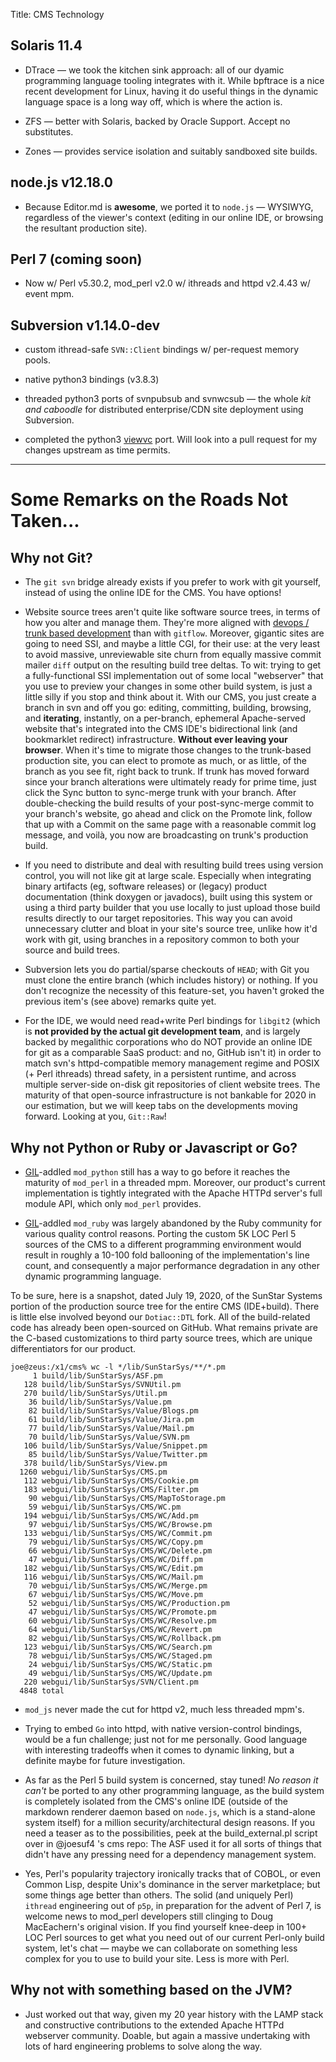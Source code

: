 Title: CMS Technology

## Solaris 11.4

- DTrace &mdash; we took the kitchen sink approach: all of our dyamic programming language tooling integrates with it.  While bpftrace is a nice recent development for Linux, having it do useful things in the dynamic language space is a long way off, which is where the action is.

- ZFS &mdash; better with Solaris, backed by Oracle Support.  Accept no substitutes.

- Zones &mdash; provides service isolation and suitably sandboxed site builds.

## node.js v12.18.0

- Because Editor.md is **awesome**, we ported it to `node.js` &mdash; WYSIWYG, regardless of the viewer's context (editing in our online IDE, or browsing the resultant production site).

## Perl 7 (coming soon)

- Now w/ Perl v5.30.2, mod_perl v2.0 w/ ithreads and httpd v2.4.43 w/ event mpm.

## Subversion v1.14.0-dev

- custom ithread-safe `SVN::Client` bindings w/ per-request memory pools.

- native python3 bindings (v3.8.3)

- threaded python3 ports of svnpubsub and svnwcsub &mdash; the whole *kit and caboodle* for distributed enterprise/CDN site deployment using Subversion.

- completed the python3 [viewvc](https://vcs.sunstarsys.com/viewvc/public/site) port.  Will look into a pull request for my changes upstream as time permits.


------------

# Some Remarks on the Roads Not Taken...

## Why not Git?

- The `git svn` bridge already exists if you prefer to work with git yourself, instead of using the online IDE for the CMS.  You have options!

- Website source trees aren't quite like software source trees, in terms of how you alter and manage them.  They're more aligned with [devops / trunk based development](/essays/devops) than with `gitflow`.  Moreover, gigantic sites are going to need SSI, and maybe a little CGI, for their use: at the very least to avoid massive, unreviewable site churn from equally massive commit mailer `diff` output on the resulting build tree deltas.  To wit: trying to get a fully-functional SSI implementation out of some local "webserver" that you use to preview your changes in some other build system, is just a little silly if you stop and think about it.  With our CMS, you just create a branch in svn and off you go: editing, committing, building, browsing, and **iterating**, instantly, on a per-branch, ephemeral Apache-served website that's integrated into the CMS IDE's bidirectional link (and bookmarklet redirect) infrastructure.  **Without ever leaving your browser**.  When it's time to migrate those changes to the trunk-based production site, you can elect to promote as much, or as little, of the branch as you see fit, right back to trunk.  If trunk has moved forward since your branch alterations were ultimately ready for prime time, just click the <span class="text-white">Sync</span> button to sync-merge trunk with your branch.  After double-checking the build results of your post-sync-merge commit to your branch's website, go ahead and click on the <span class="text-white">Promote</span> link, follow that up with a <span class="text-white">Commit</span> on the same page with a reasonable commit log message, and voilà, you now are broadcasting on trunk's production build.

- If you need to distribute and deal with resulting build trees using version control, you will not like git at large scale. Especially when integrating binary artifacts (eg, software releases) or (legacy) product documentation (think doxygen or javadocs), built using this system or using a third party builder that you use locally to just upload those build results directly to our target repositories. This way you can avoid unnecessary clutter and bloat in your site's source tree, unlike how it'd work with git, using branches in a repository common to both your source and build trees.

- Subversion lets you do partial/sparse checkouts of `HEAD`; with Git you must clone the entire branch (which includes history) or nothing.  If you don't recognize the necessity of this feature-set, you haven't groked the previous item's (see above) remarks quite yet.

- For the IDE, we would need read+write Perl bindings for `libgit2` (which is **not provided by the actual git development team**, and is largely backed by megalithic corporations who do NOT provide an online IDE for git as a comparable SaaS product: and no, GitHub isn't it) in order to match svn's httpd-compatible memory management regime and POSIX (+ Perl ithreads) thread safety, in a persistent runtime, and across multiple server-side on-disk git repositories of client website trees.  The maturity of that open-source infrastructure is not bankable for 2020 in our estimation, but we will keep tabs on the developments moving forward.  Looking at you, `Git::Raw`!

## Why not Python or Ruby or Javascript or Go?

- [GIL](https://en.wikipedia.org/wiki/Global_interpreter_lock)-addled `mod_python` still has a way to go before it reaches the maturity of `mod_perl` in a threaded mpm. Moreover, our product's current implementation is tightly integrated with the Apache HTTPd server's full module API, which only `mod_perl` provides.

- [GIL](https://en.wikipedia.org/wiki/Global_interpreter_lock)-addled `mod_ruby` was largely abandoned by the Ruby community for various quality control reasons.  Porting the custom 5K LOC Perl 5 sources of the CMS to a different programming environment would result in roughly a <span class="text-warning">10-100 fold ballooning</span> of the implementation's line count, and consequently a major performance degradation in any other dynamic programming language.

To be sure, here is a snapshot, dated July 19, 2020, of the SunStar Systems portion of the production source tree for the entire CMS (IDE+build).  There is little else involved beyond our `Dotiac::DTL` fork.  All of the build-related code has already been open-sourced on GitHub.  What remains private are the C-based customizations to third party source trees, which are unique differentiators for our product.

```
joe@zeus:/x1/cms% wc -l */lib/SunStarSys/**/*.pm
     1 build/lib/SunStarSys/ASF.pm
   128 build/lib/SunStarSys/SVNUtil.pm
   270 build/lib/SunStarSys/Util.pm
    36 build/lib/SunStarSys/Value.pm
    82 build/lib/SunStarSys/Value/Blogs.pm
    61 build/lib/SunStarSys/Value/Jira.pm
    77 build/lib/SunStarSys/Value/Mail.pm
    70 build/lib/SunStarSys/Value/SVN.pm
   106 build/lib/SunStarSys/Value/Snippet.pm
    85 build/lib/SunStarSys/Value/Twitter.pm
   378 build/lib/SunStarSys/View.pm
  1260 webgui/lib/SunStarSys/CMS.pm
   112 webgui/lib/SunStarSys/CMS/Cookie.pm
   183 webgui/lib/SunStarSys/CMS/Filter.pm
    90 webgui/lib/SunStarSys/CMS/MapToStorage.pm
    59 webgui/lib/SunStarSys/CMS/WC.pm
   194 webgui/lib/SunStarSys/CMS/WC/Add.pm
    97 webgui/lib/SunStarSys/CMS/WC/Browse.pm
   133 webgui/lib/SunStarSys/CMS/WC/Commit.pm
    79 webgui/lib/SunStarSys/CMS/WC/Copy.pm
    66 webgui/lib/SunStarSys/CMS/WC/Delete.pm
    47 webgui/lib/SunStarSys/CMS/WC/Diff.pm
   182 webgui/lib/SunStarSys/CMS/WC/Edit.pm
   116 webgui/lib/SunStarSys/CMS/WC/Mail.pm
    70 webgui/lib/SunStarSys/CMS/WC/Merge.pm
    67 webgui/lib/SunStarSys/CMS/WC/Move.pm
    52 webgui/lib/SunStarSys/CMS/WC/Production.pm
    47 webgui/lib/SunStarSys/CMS/WC/Promote.pm
    60 webgui/lib/SunStarSys/CMS/WC/Resolve.pm
    64 webgui/lib/SunStarSys/CMS/WC/Revert.pm
    82 webgui/lib/SunStarSys/CMS/WC/Rollback.pm
   123 webgui/lib/SunStarSys/CMS/WC/Search.pm
    78 webgui/lib/SunStarSys/CMS/WC/Staged.pm
    24 webgui/lib/SunStarSys/CMS/WC/Static.pm
    49 webgui/lib/SunStarSys/CMS/WC/Update.pm
   220 webgui/lib/SunStarSys/SVN/Client.pm
  4848 total
```

- `mod_js` never made the cut for httpd v2, much less threaded mpm's.

- Trying to embed `Go` into httpd, with native version-control bindings, would be a fun challenge; just not for me personally.  Good language with interesting tradeoffs when it comes to dynamic linking, but a definite maybe for future investigation.

- As far as the Perl 5 build system is concerned, stay tuned!  *No reason it can't* be ported to any other programming language, as the build system is completely isolated from the CMS's online IDE (outside of the markdown renderer daemon based on `node.js`, which is a stand-alone system itself) for a million security/architectural design reasons.  If you need a teaser as to the possibilities, peek at the build_external.pl script over in @joesuf4 's cms repo: The ASF used it for all sorts of things that didn't have any pressing need for a dependency management system.

- Yes, Perl's popularity trajectory ironically tracks that of COBOL, or  even Common Lisp, despite Unix's dominance in the server marketplace; but some things age better than others. The solid (and uniquely Perl) `ithread` engineering out of `p5p`, in preparation for the advent of Perl 7, is welcome news to mod_perl developers still clinging to Doug MacEachern's original vision.  If you find yourself knee-deep in 100+ LOC Perl sources to get what you need out of our current Perl-only build system, let's chat &mdash;  maybe we can collaborate on something less complex for you to use to build your site.  Less is more with Perl.

## Why not with something based on the JVM?

-  Just worked out that way, given my 20 year history with the LAMP stack and constructive contributions to the extended Apache HTTPd webserver community.  Doable, but again a massive undertaking with lots of hard engineering problems to solve along the way.
